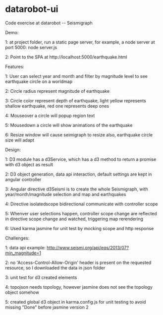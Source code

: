 datarobot-ui
============

Code exercise at datarobot -- Seismigraph

Demo:

1: at project folder, run a static page server, for example, a node server at port 5000:
   node server.js
   
2: Point to the SPA at http://localhost:5000/earthquake.html

Features:

1: User can select year and month and filter by magnitude level to see earthquake circle on a worldmap

2: Circle radius represent magnitude of earthquake

3: Circle color represent depth of earthquake, light yellow represents shallow earthquake, red one represents deep ones

4: Mouseover a circle will popup region text

5: Mousedown a circle will show animations of the earthquake

6: Resize window will cause seimigraph to resize also, earthquake circle size will adapt

Design:

1: D3 module has a d3Service, which has a d3 method to return a promise with d3 object as result

2: D3 object generation, data api interaction, default settings are kept in angular controller

3: Angular directive d3Seismi is to create the whole Seismigraph, with year/month/magnitude selection 
   and map and earthquakes
   
4: Directive isolatedscope bidirectional communicate with controller scope

5: Whenver user selections happen, controller scope change are reflected in directive scope change and watched, 
   triggering map rerendering
   
6: Used karma jasmine for unit test by mocking scope and http response

Challenges:

1: data api example: http://www.seismi.org/api/eqs/2013/07?min_magnitude=1

2: no 'Access-Control-Allow-Origin' header is present on the requested resource, so I downloaded the data in json folder

3: unit test for d3 created elements

4: topojson needs topology, however jasmine does not see the topology object somehow

5: created global d3 object in karma.config.js for unit testing to avoid missing "Done" before jasmine version 2
